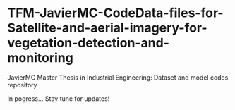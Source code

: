 # TFM-JavierMC-CodeData-files-for-Satellite-and-aerial-imagery-for-vegetation-detection-and-monitoring
JavierMC Master Thesis in Industrial Engineering: Dataset and model codes repository


In pogress... Stay tune for updates!
